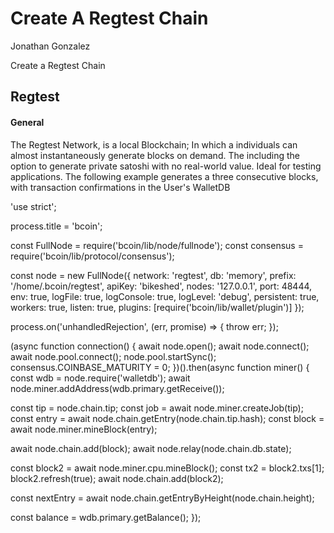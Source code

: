 # Create A Regtest Chain

Jonathan Gonzalez

Create a Regtest Chain

## Regtest
#### General

The Regtest Network, is a local Blockchain; In which a individuals can almost instantaneously generate blocks on demand.
The including the option to generate private satoshi with no real-world value. Ideal for testing applications.
The following example generates a three consecutive blocks, with transaction confirmations in the User's WalletDB

'use strict';

process.title = 'bcoin';

const FullNode = require('bcoin/lib/node/fullnode');
const consensus = require('bcoin/lib/protocol/consensus');

const node = new FullNode({
  network: 'regtest',
  db: 'memory',
  prefix: '/home/.bcoin/regtest',
  apiKey: 'bikeshed',
  nodes: '127.0.0.1',
  port: 48444,
  env: true,
  logFile: true,
  logConsole: true,
  logLevel: 'debug',
  persistent: true,
  workers: true,
  listen: true,
  plugins: [require('bcoin/lib/wallet/plugin')]
});

process.on('unhandledRejection', (err, promise) => {
  throw err;
});

(async function connection() {
  await node.open();
  await node.connect();
  await node.pool.connect();
  node.pool.startSync();
  consensus.COINBASE_MATURITY = 0;
})().then(async function miner() {
  const wdb = node.require('walletdb');
  await node.miner.addAddress(wdb.primary.getReceive());

  const tip = node.chain.tip;
  const job = await node.miner.createJob(tip);
  const entry = await node.chain.getEntry(node.chain.tip.hash);
  const block = await node.miner.mineBlock(entry);

  await node.chain.add(block);
  await node.relay(node.chain.db.state);

  const block2 = await node.miner.cpu.mineBlock();
  const tx2 = block2.txs[1];
  block2.refresh(true);
  await node.chain.add(block2);

  const nextEntry = await node.chain.getEntryByHeight(node.chain.height);

  const balance = wdb.primary.getBalance();
});

